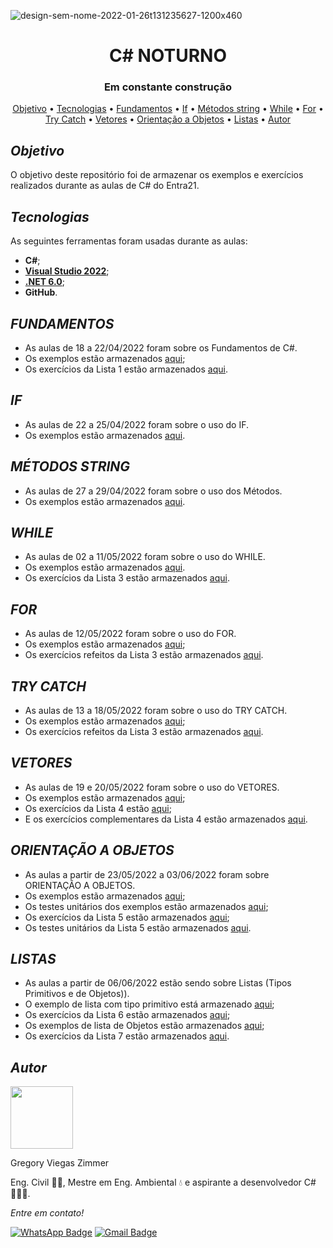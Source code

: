 ![design-sem-nome-2022-01-26t131235627-1200x460](https://user-images.githubusercontent.com/105084941/172011940-4cdc7594-5d71-4823-95c6-1d3cec75fe7e.png)
<h1 align="center">C# NOTURNO</h1>
<h3 align="center">Em constante construção</h3>

<p align="center">
 <a href="#objetivo">Objetivo</a> •
 <a href="#tecnologias">Tecnologias</a> • 
 <a href="#fundamentos">Fundamentos</a> • 
 <a href="#if">If</a> • 
 <a href="#métodos-string">Métodos string</a> •
 <a href="#while">While</a> •
 <a href="#for">For</a> •
 <a href="#try-catch">Try Catch</a> •
 <a href="#vetores">Vetores</a> •
 <a href="#orientação-a-objetos">Orientação a Objetos</a> •
 <a href="#listas">Listas</a> •
 <a href="#autor">Autor</a>
</p>

  
## _Objetivo_

O objetivo deste repositório foi de armazenar os exemplos e exercícios realizados durante as aulas de C# do Entra21. 

  
##  _Tecnologias_

As seguintes ferramentas foram usadas durante as aulas:

* <b>C#</b>;
* [<b>Visual Studio 2022</b>](https://visualstudio.microsoft.com/pt-br/downloads/);
* [<b>.NET 6.0</b>](https://dotnet.microsoft.com/en-us/download);
* <b>GitHub</b>.
  
## _FUNDAMENTOS_

* As aulas de 18 a 22/04/2022 foram sobre os Fundamentos de C#.
* Os exemplos estão armazenados [aqui](https://github.com/GreemerBR/entra-21/tree/master/Entra21.ExemplosFundamentosCSharp);
* Os exercícios da Lista 1 estão armazenados [aqui](https://github.com/GreemerBR/entra-21/tree/master/Entra21.ExerciciosSolicitacaoDeInformacao).

## _IF_

* As aulas de 22 a 25/04/2022 foram sobre o uso do IF.
* Os exemplos estão armazenados [aqui](https://github.com/GreemerBR/entra-21/tree/master/Entra21.ExemplosIf).
  
## _MÉTODOS STRING_

* As aulas de 27 a 29/04/2022 foram sobre o uso dos Métodos.
* Os exemplos estão armazenados [aqui](https://github.com/GreemerBR/entra-21/tree/master/Entra21.ExemplosMetodosString).

## _WHILE_

* As aulas de 02 a 11/05/2022 foram sobre o uso do WHILE.
* Os exemplos estão armazenados [aqui](https://github.com/GreemerBR/entra-21/tree/master/Entra21.ExemplosWhile).
* Os exercícios da Lista 3 estão armazenados [aqui](https://github.com/GreemerBR/entra-21/tree/master/Entra21.ExerciciosWhile).

## _FOR_

* As aulas de 12/05/2022 foram sobre o uso do FOR.
* Os exemplos estão armazenados [aqui](https://github.com/GreemerBR/entra-21/tree/master/Entra21.ExemplosFor);
* Os exercícios refeitos da Lista 3 estão armazenados [aqui](https://github.com/GreemerBR/entra-21/tree/master/Entra21.ExerciciosForComTryCatch).

## _TRY CATCH_

* As aulas de 13 a 18/05/2022 foram sobre o uso do TRY CATCH.
* Os exemplos estão armazenados [aqui](https://github.com/GreemerBR/entra-21/tree/master/Entra21.ExemplosTryCatch);
* Os exercícios refeitos da Lista 3 estão armazenados [aqui](https://github.com/GreemerBR/entra-21/tree/master/Entra21.ExerciciosForComTryCatch).

## _VETORES_

* As aulas de 19 e 20/05/2022 foram sobre o uso do VETORES.
* Os exemplos estão armazenados [aqui](https://github.com/GreemerBR/entra-21/tree/master/Entra21.ExemplosTryCatch);
* Os exercícios da Lista 4 estão [aqui](https://github.com/GreemerBR/entra-21/tree/master/Entra21.ExerciciosVetor);
* E os exercícios complementares da Lista 4 estão armazenados [aqui](https://github.com/GreemerBR/entra-21/tree/master/Entra21.ExerciciosVetoresComplementares). 

## _ORIENTAÇÃO A OBJETOS_

* As aulas a partir de 23/05/2022 a 03/06/2022 foram sobre ORIENTAÇÃO A OBJETOS.
* Os exemplos estão armazenados [aqui](https://github.com/GreemerBR/entra-21/tree/master/Entra21.ExemplosOrientacaoObjetos);
* Os testes unitários dos exemplos estão armazenados [aqui](https://github.com/GreemerBR/entra-21/tree/master/Entra21.ExemplosOrientacaoObjetos.Tests);
* Os exercícios da Lista 5 estão armazenados [aqui](https://github.com/GreemerBR/entra-21/tree/master/Entra21.ExercicioOrientacaoObjetos);
* Os testes unitários da Lista 5 estão armazenados [aqui](https://github.com/GreemerBR/entra-21/tree/master/Entra21.ExercicioOrientacaoObjetos.Tests).

## _LISTAS_

* As aulas a partir de 06/06/2022 estão sendo sobre Listas (Tipos Primitivos e de Objetos)).
* O exemplo de lista com tipo primitivo está armazenado [aqui](https://github.com/GreemerBR/entra-21/tree/master/Entra21.ExemplosLista);
* Os exercícios da Lista 6 estão armazenados [aqui](https://github.com/GreemerBR/entra-21/tree/master/Entra21.ExerciciosLista);
* Os exemplos de lista de Objetos estão armazenados [aqui](https://github.com/GreemerBR/entra-21/tree/master/Entra21.ExemplosListaObjetos);
* Os exercícios da Lista 7 estão armazenados [aqui](https://github.com/GreemerBR/entra-21/tree/master/Entra21.ExerciciosListaObjetos).
  
## _Autor_

<img src="https://avatars.githubusercontent.com/u/83144131?v=4" width="100px;" alt=""/>
<p>Gregory Viegas Zimmer</p>

Eng. Civil 👷🏻, Mestre em Eng. Ambiental 💧 e aspirante a desenvolvedor C# 👨🏻‍💻.

_Entre em contato!_

[![WhatsApp Badge](https://img.shields.io/badge/WhatsApp-25D366?style=for-the-badge&logo=whatsapp&logoColor=white)](https://wa.me/5547991885219) 
[![Gmail Badge](https://img.shields.io/badge/Gmail-D14836?style=for-the-badge&logo=gmail&logoColor=white&link=mailto:gregory.v.zimmer@gmail.com)](mailto:gregory.v.zimmer@gmail.com)
 
